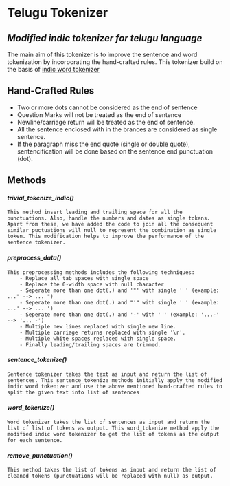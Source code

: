 # Telugu Tokenizer
## _Modified indic tokenizer for telugu language_

The main aim of this tokenizer is to improve the sentence and word tokenization by incorporating the hand-crafted rules. This tokenizer build on the basis of [indic word tokenizer](https://indic-nlp-library.readthedocs.io/en/latest/_modules/indicnlp/tokenize/indic_tokenize.html)

## Hand-Crafted Rules

- Two or more dots cannot be considered as the end of sentence
- Question Marks will not be treated as the end of sentence
- Newline/carriage return will be treated as the end of sentence.
- All the sentence enclosed with in the brances are considered as single sentence.
- If the paragraph miss the end quote (single or double quote), sentencification will be done based on the sentence end punctuation (dot).

## Methods

#### *trivial_tokenize_indic()*
```
This method insert leading and trailing space for all the punctuations. Also, handle the numbers and dates as single tokens. Apart from these, we have added the code to join all the consequent similar puctuations will null to represent the combination as single token. This modification helps to improve the performance of the sentence tokenizer.
```

#### *preprocess_data()*
```
This preprocessing methods includes the following techniques:
    - Replace all tab spaces with single space
    - Replace the 0-width space with null character
    - Seperate more than one dot(.) and '"' with single ' ' (example: ..." --> ... ")
    - Seperate more than one dot(.) and "'" with single ' ' (example: ...' --> ... ')
    - Seperate more than one dot(.) and '-' with ' ' (example: '...-' --> '... -')
    - Multiple new lines replaced with single new line.
    - Multiple carriage returns replaced with single '\r'.
    - Multiple white spaces replaced with single space.
    - Finally leading/trailing spaces are trimmed.
```

#### *sentence_tokenize()*
```
Sentence tokenizer takes the text as input and return the list of sentences. This sentence_tokenize methods initially apply the modified indic word tokenizer and use the above mentioned hand-crafted rules to split the given text into list of sentences
```

#### *word_tokenize()*
```
Word tokenizer takes the list of sentences as input and return the list of list of tokens as output. This word_tokenize method apply the modified indic word tokenizer to get the list of tokens as the output for each sentence.
```

#### *remove_punctuation()*
```
This method takes the list of tokens as input and return the list of cleaned tokens (punctuations will be replaced with null) as output.
```